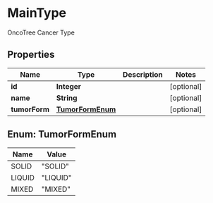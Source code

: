 

# MainType

OncoTree Cancer Type

## Properties

Name | Type | Description | Notes
------------ | ------------- | ------------- | -------------
**id** | **Integer** |  |  [optional]
**name** | **String** |  |  [optional]
**tumorForm** | [**TumorFormEnum**](#TumorFormEnum) |  |  [optional]



## Enum: TumorFormEnum

Name | Value
---- | -----
SOLID | &quot;SOLID&quot;
LIQUID | &quot;LIQUID&quot;
MIXED | &quot;MIXED&quot;



